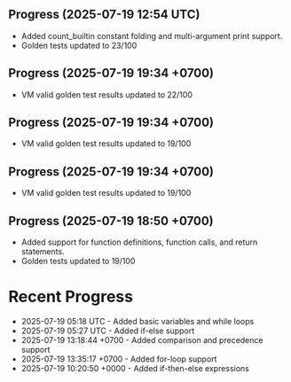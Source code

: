 ## Progress (2025-07-19 12:54 UTC)
- Added count_builtin constant folding and multi-argument print support.
- Golden tests updated to 23/100

## Progress (2025-07-19 19:34 +0700)
- VM valid golden test results updated to 22/100

## Progress (2025-07-19 19:34 +0700)
- VM valid golden test results updated to 19/100

## Progress (2025-07-19 19:34 +0700)
- VM valid golden test results updated to 19/100

## Progress (2025-07-19 18:50 +0700)
- Added support for function definitions, function calls, and return statements.
- Golden tests updated to 19/100

# Recent Progress
- 2025-07-19 05:18 UTC - Added basic variables and while loops
- 2025-07-19 05:27 UTC - Added if-else support
- 2025-07-19 13:18:44 +0700 - Added comparison and precedence support
- 2025-07-19 13:35:17 +0700 - Added for-loop support
- 2025-07-19 10:20:50 +0000 - Added if-then-else expressions
